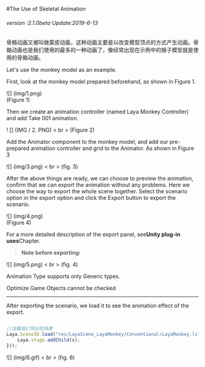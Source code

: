 #The Use of Skeletal Animation

###### *version :2.1.0beta   Update:2019-6-13*


​		骨骼动画又被叫做蒙皮动画，这种动画主要是以改变模型顶点的方式产生动画。骨骼动画也是我们使用的最多的一种动画了，像经常出现在示例中的猴子模型就是使用的骨骼动画。

Let's use the monkey model as an example.

First, look at the monkey model prepared beforehand, as shown in Figure 1.

![] (img/1.png)<br> (Figure 1)

Then we create an animation controller (named Laya Monkey Controller) and add Take 001 animation.

! [] (IMG / 2. PNG) < br > (Figure 2)

Add the Animator component to the monkey model, and add our pre-prepared animation controller and grid to the Animator. As shown in Figure 3

![] (img/3.png) < br > (fig. 3)

After the above things are ready, we can choose to preview the animation, confirm that we can export the animation without any problems. Here we choose the way to export the whole scene together. Select the scenario option in the export option and click the Export button to export the scenario.

![] (img/4.png)<br> (Figure 4)

For a more detailed description of the export panel, see**Unity plug-in uses**Chapter.

>**Note before exporting:**

![] (img/5.png) < br > (fig. 4)

Animation Type supports only Generic types.

Optimize Game Objects cannot be checked

---

After exporting the scenario, we load it to see the animation effect of the export.


```typescript

//加载我们导出的场景
Laya.Scene3D.load("res/LayaScene_LayaMonkey/Conventional/LayaMonkey.ls",Laya.Handler.create(this,function(s){
	Laya.stage.addChild(s);
}));
```


![] (img/6.gif) < br > (fig. 6)
